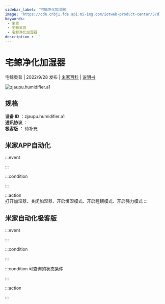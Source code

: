 ```yaml
---
sidebar_label: '宅鲸净化加湿器'
image: 'https://cdn.cnbj1.fds.api.mi-img.com/iotweb-product-center/57d736916955d7338e5517925fc1e2f9_1660294348467.png?GalaxyAccessKeyId=AKVGLQWBOVIRQ3XLEW&Expires=9223372036854775807&Signature=Ul/yUScUmZiyKpyUFoNGG5Tef7I='
keywords: 
 - 米家
 - 宅鲸奥普
 - 宅鲸净化加湿器
description : ''
---
```

# 宅鲸净化加湿器

宅鲸奥普 | 2022/9/28 发布 | [米家百科](https://home.mi.com/webapp/content/baike/product/index.html?model=zjaupu.humidifier.a1) | [说明书](https://home.mi.com/views/introduction.html?model=zjaupu.humidifier.a1&region=cn)

![zjaupu.humidifier.a1](https://cdn.cnbj1.fds.api.mi-img.com/iotweb-product-center/57d736916955d7338e5517925fc1e2f9_1660294348467.png?GalaxyAccessKeyId=AKVGLQWBOVIRQ3XLEW&Expires=9223372036854775807&Signature=Ul/yUScUmZiyKpyUFoNGG5Tef7I=)

## 规格  
> 
**设备 ID** ：zjaupu.humidifier.a1  
**通讯协议** ：  
**极客版**  ： 待补充 


## 米家APP自动化  

:::event  

:::

:::condition  

:::

:::action   
打开加湿器、关闭加湿器、开启恒湿模式、开启睡眠模式、开启强力模式
:::

## 米家自动化极客版  

:::event  

:::

:::condition  

:::

:::condition 可查询的状态条件  

:::

:::action  

:::

        
